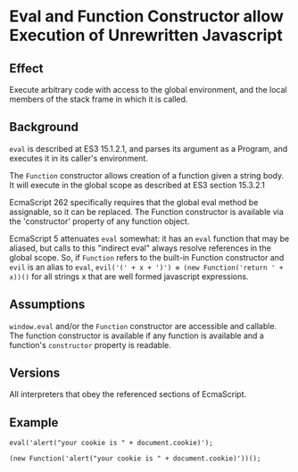 # Eval and Function Constructor allow Execution of Unrewritten Javascript #

## Effect ##
Execute arbitrary code with access to the global environment, and the local members of the stack frame in which it is called.


## Background ##
`eval` is described at ES3 15.1.2.1, and parses its argument as a Program, and executes it in its caller's environment.

The `Function` constructor allows creation of a function given a string body.  It will execute in the global scope as described at ES3 section 15.3.2.1

EcmaScript 262 specifically requires that the global eval method be assignable, so it can be replaced.  The Function constructor is available via the 'constructor' property of any function object.

EcmaScript 5 attenuates `eval` somewhat: it has an `eval` function that may be aliased, but calls to this "indirect eval" always resolve references in the global scope. So, if `Function` refers to the built-in Function constructor and `evil` is an alias to `eval`, `evil('(' + x + ')') ≡ (new Function('return ' + x))()` for all strings x that are well formed javascript expressions.


## Assumptions ##
`window.eval` and/or the `Function` constructor are accessible and callable.  The function constructor is available if any function is available and a function's `constructor` property is readable.


## Versions ##
All interpreters that obey the referenced sections of EcmaScript.


## Example ##
```
eval('alert("your cookie is " + document.cookie)');

(new Function('alert("your cookie is " + document.cookie)'))();
```